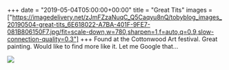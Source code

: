 +++
date = "2019-05-04T05:00:00+00:00"
title = "Great Tits"
images = ["https://imagedelivery.net/zJmFZzaNuqC_Q5Caqyu8nQ/tobyblog_images_20190504-great-tits_6E618022-A7BA-401F-9FE7-081B806150F7.jpg/fit=scale-down,w=780,sharpen=1,f=auto,q=0.9,slow-connection-quality=0.3"]
+++
Found at the Cottonwood Art festival. Great painting. Would like to find more like it. Let me Google that…

![](https://imagedelivery.net/zJmFZzaNuqC_Q5Caqyu8nQ/tobyblog_images_20190504-great-tits_6E618022-A7BA-401F-9FE7-081B806150F7.jpg/fit=scale-down,w=780,sharpen=1,f=auto,q=0.9,slow-connection-quality=0.3)
